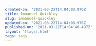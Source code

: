 ```yaml
---
created-on: '2021-03-22T14:04:03.976Z'
title: Immanuel Quickley
slug: immanuel-quickley
updated-on: '2021-03-22T14:04:03.976Z'
published-on: '2021-03-22T14:04:46.497Z'
layout: '[tags].html'
tags: tags
---
```



